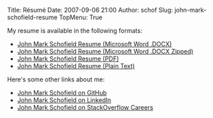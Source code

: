 Title: Résumé
Date: 2007-09-06 21:00
Author: schof
Slug: john-mark-schofield-resume
TopMenu: True

My resume is available in the following formats:

-   [John Mark Schofield Resume (Microsoft Word
    .DOCX)](/non-media-assets/John_Mark_Schofield_Resume.docx)
-   [John Mark Schofield Resume (Microsoft Word .DOCX
    Zipped)](/non-media-assets/John_Mark_Schofield_Resume.docx.zip)
-   [John Mark Schofield Resume
    (PDF)](/non-media-assets/John_Mark_Schofield_Resume.pdf)
-   [John Mark Schofield Resume (Plain
    Text)](/non-media-assets/John_Mark_Schofield_Resume.txt)

Here's some other links about me:

-   [John Mark Schofield on
    GitHub](https://github.com/johnmarkschofield "John Mark Schofield on GitHub")
-   [John Mark Schofield on
    LinkedIn](http://www.linkedin.com/in/schof "John Mark Schofield on LinkedIn")
-   [John Mark Schofield on StackOverflow
    Careers](http://careers.stackoverflow.com/schof "John Mark Schofield on StackOverflow Careers")

 

